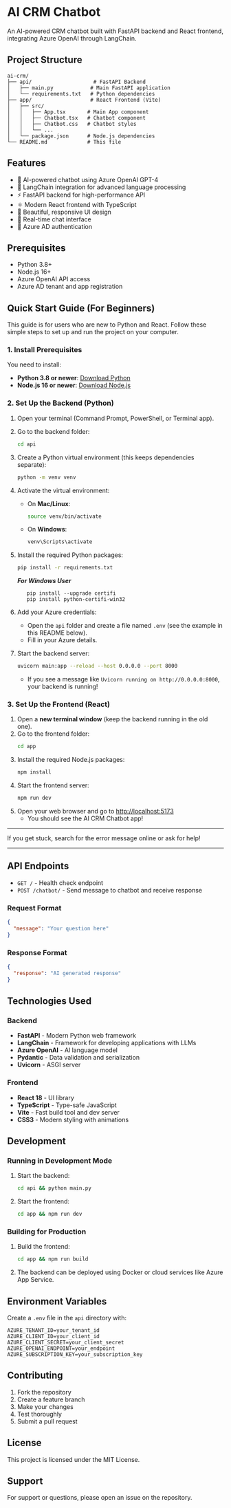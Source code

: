 # AI CRM Chatbot

An AI-powered CRM chatbot built with FastAPI backend and React frontend, integrating Azure OpenAI through LangChain.

## Project Structure

```
ai-crm/
├── api/                    # FastAPI Backend
│   ├── main.py            # Main FastAPI application
│   └── requirements.txt   # Python dependencies
├── app/                   # React Frontend (Vite)
│   ├── src/
│   │   ├── App.tsx       # Main App component
│   │   ├── Chatbot.tsx   # Chatbot component
│   │   ├── Chatbot.css   # Chatbot styles
│   │   └── ...
│   └── package.json      # Node.js dependencies
└── README.md             # This file
```

## Features

- 🤖 AI-powered chatbot using Azure OpenAI GPT-4
- 🔗 LangChain integration for advanced language processing
- ⚡ FastAPI backend for high-performance API
- ⚛️ Modern React frontend with TypeScript
- 🎨 Beautiful, responsive UI design
- 🔄 Real-time chat interface
- 🔐 Azure AD authentication

## Prerequisites

- Python 3.8+
- Node.js 16+
- Azure OpenAI API access
- Azure AD tenant and app registration


## Quick Start Guide (For Beginners)

This guide is for users who are new to Python and React. Follow these simple steps to set up and run the project on your computer.

### 1. Install Prerequisites

You need to install:
- **Python 3.8 or newer**: [Download Python](https://www.python.org/downloads/)
- **Node.js 16 or newer**: [Download Node.js](https://nodejs.org/)

### 2. Set Up the Backend (Python)

1. Open your terminal (Command Prompt, PowerShell, or Terminal app).
2. Go to the backend folder:
   ```bash
   cd api
   ```
3. Create a Python virtual environment (this keeps dependencies separate):
   ```bash
   python -m venv venv
   ```
4. Activate the virtual environment:
   - On **Mac/Linux**:
     ```bash
     source venv/bin/activate
     ```
   - On **Windows**:
     ```bash
     venv\Scripts\activate
     ```
5. Install the required Python packages:
   ```bash
   pip install -r requirements.txt
   ```

   ***For Windows User***
   ```Please run below commands after activating venv (step4)
      pip install --upgrade certifi
      pip install python-certifi-win32
   ```
6. Add your Azure credentials:
   - Open the `api` folder and create a file named `.env` (see the example in this README below).
   - Fill in your Azure details.
7. Start the backend server:
   ```bash
   uvicorn main:app --reload --host 0.0.0.0 --port 8000
   ```
   - If you see a message like `Uvicorn running on http://0.0.0.0:8000`, your backend is running!

### 3. Set Up the Frontend (React)

1. Open a **new terminal window** (keep the backend running in the old one).
2. Go to the frontend folder:
   ```bash
   cd app
   ```
3. Install the required Node.js packages:
   ```bash
   npm install
   ```
4. Start the frontend server:
   ```bash
   npm run dev
   ```
5. Open your web browser and go to [http://localhost:5173](http://localhost:5173)
   - You should see the AI CRM Chatbot app!

---

If you get stuck, search for the error message online or ask for help!

---

## API Endpoints

- `GET /` - Health check endpoint
- `POST /chatbot/` - Send message to chatbot and receive response

### Request Format
```json
{
  "message": "Your question here"
}
```

### Response Format
```json
{
  "response": "AI generated response"
}
```

## Technologies Used

### Backend
- **FastAPI** - Modern Python web framework
- **LangChain** - Framework for developing applications with LLMs
- **Azure OpenAI** - AI language model
- **Pydantic** - Data validation and serialization
- **Uvicorn** - ASGI server

### Frontend
- **React 18** - UI library
- **TypeScript** - Type-safe JavaScript
- **Vite** - Fast build tool and dev server
- **CSS3** - Modern styling with animations

## Development

### Running in Development Mode

1. Start the backend:
   ```bash
   cd api && python main.py
   ```

2. Start the frontend:
   ```bash
   cd app && npm run dev
   ```

### Building for Production

1. Build the frontend:
   ```bash
   cd app && npm run build
   ```

2. The backend can be deployed using Docker or cloud services like Azure App Service.

## Environment Variables

Create a `.env` file in the `api` directory with:

```env
AZURE_TENANT_ID=your_tenant_id
AZURE_CLIENT_ID=your_client_id
AZURE_CLIENT_SECRET=your_client_secret
AZURE_OPENAI_ENDPOINT=your_endpoint
AZURE_SUBSCRIPTION_KEY=your_subscription_key
```

## Contributing

1. Fork the repository
2. Create a feature branch
3. Make your changes
4. Test thoroughly
5. Submit a pull request

## License

This project is licensed under the MIT License.

## Support

For support or questions, please open an issue on the repository.
